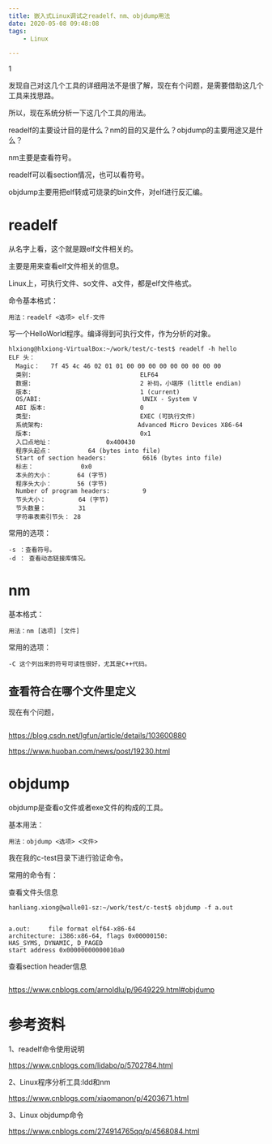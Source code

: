 ```yaml
---
title: 嵌入式Linux调试之readelf、nm、objdump用法
date: 2020-05-08 09:48:08
tags:
	- Linux

---
```


1

发现自己对这几个工具的详细用法不是很了解，现在有个问题，是需要借助这几个工具来找思路。

所以，现在系统分析一下这几个工具的用法。

readelf的主要设计目的是什么？nm的目的又是什么？objdump的主要用途又是什么？

nm主要是查看符号。

readelf可以看section情况，也可以看符号。

objdump主要用把elf转成可烧录的bin文件，对elf进行反汇编。



# readelf

从名字上看，这个就是跟elf文件相关的。

主要是用来查看elf文件相关的信息。

Linux上，可执行文件、so文件、a文件，都是elf文件格式。

命令基本格式：

```
用法：readelf <选项> elf-文件
```

写一个HelloWorld程序。编译得到可执行文件，作为分析的对象。

```
hlxiong@hlxiong-VirtualBox:~/work/test/c-test$ readelf -h hello
ELF 头：
  Magic：   7f 45 4c 46 02 01 01 00 00 00 00 00 00 00 00 00 
  类别:                              ELF64
  数据:                              2 补码，小端序 (little endian)
  版本:                              1 (current)
  OS/ABI:                            UNIX - System V
  ABI 版本:                          0
  类型:                              EXEC (可执行文件)
  系统架构:                          Advanced Micro Devices X86-64
  版本:                              0x1
  入口点地址：               0x400430
  程序头起点：          64 (bytes into file)
  Start of section headers:          6616 (bytes into file)
  标志：             0x0
  本头的大小：       64 (字节)
  程序头大小：       56 (字节)
  Number of program headers:         9
  节头大小：         64 (字节)
  节头数量：         31
  字符串表索引节头： 28
```

常用的选项：

```
-s ：查看符号。
-d ： 查看动态链接库情况。
```



# nm

基本格式：

```
用法：nm [选项] [文件]
```

常用的选项：

```
-C 这个列出来的符号可读性很好，尤其是C++代码。
```

## 查看符合在哪个文件里定义

现在有个问题，

```

```



https://blog.csdn.net/lgfun/article/details/103600880



https://www.huoban.com/news/post/19230.html

# objdump

objdump是查看o文件或者exe文件的构成的工具。



基本用法：

```
用法：objdump <选项> <文件>
```

我在我的c-test目录下进行验证命令。

常用的命令有：

查看文件头信息

```
hanliang.xiong@walle01-sz:~/work/test/c-test$ objdump -f a.out 


a.out:     file format elf64-x86-64
architecture: i386:x86-64, flags 0x00000150:
HAS_SYMS, DYNAMIC, D_PAGED
start address 0x00000000000010a0
```

查看section header信息

```

```



https://www.cnblogs.com/arnoldlu/p/9649229.html#objdump



# 参考资料

1、readelf命令使用说明

https://www.cnblogs.com/lidabo/p/5702784.html

2、Linux程序分析工具:ldd和nm

https://www.cnblogs.com/xiaomanon/p/4203671.html

3、Linux objdump命令

https://www.cnblogs.com/274914765qq/p/4568084.html